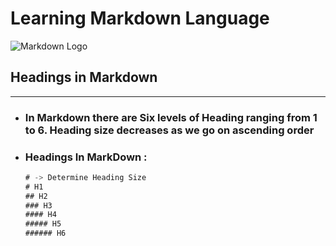 # Learning Markdown Language

![Markdown Logo](https://markdown-here.com/img/icon256.png "MarkDown Logo")

## Headings in Markdown

---

- ### In Markdown there are Six levels of Heading ranging from 1 to 6. Heading size decreases as we go on ascending order
- ### Headings In MarkDown :
  ```javascript
  # -> Determine Heading Size
  # H1
  ## H2
  ### H3
  #### H4
  ##### H5
  ###### H6
  ```
